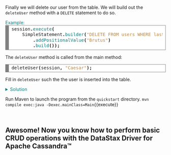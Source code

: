 Finally we will delete our user from the table. We will build out the `deleteUser` method with a `DELETE` statement to do so.

<summary style="color:teal">Example:</summary>
<div style="background: #ffffff; overflow:auto;width:auto;border:solid gray;border-width:.1em .1em .1em .8em;padding:.2em .6em;"><pre style="margin: 0; line-height: 125%">session<span style="font-weight: bold">.</span><span style="color: #008080">execute</span><span style="font-weight: bold">(</span>
    SimpleStatement<span style="font-weight: bold">.</span><span style="color: #008080">builder</span><span style="font-weight: bold">(</span><span style="color: #bb8844">&quot;DELETE FROM users WHERE lastname=?&quot;</span><span style="font-weight: bold">)</span>
        <span style="font-weight: bold">.</span><span style="color: #008080">addPositionalValue</span><span style="font-weight: bold">(</span><span style="color: #bb8844">&quot;Brutus&quot;</span><span style="font-weight: bold">)</span>
        <span style="font-weight: bold">.</span><span style="color: #008080">build</span><span style="font-weight: bold">());</span>
</pre></div>


The `deleteUser` method is called from the main method:
<div style="background: #ffffff; overflow:auto;width:auto;border:solid gray;border-width:.1em .1em .1em .8em;padding:.2em .6em;"><pre style="margin: 0; line-height: 125%">deleteUser<span style="font-weight: bold">(</span>session<span style="font-weight: bold">,</span> <span style="color: #bb8844">&quot;Caesar&quot;</span><span style="font-weight: bold">);</span>
</pre></div>


Fill in `deleteUser` such the the user is inserted into the table.
<details>
<summary style="color:teal">Solution</summary>
<div style="background: #ffffff; overflow:auto;width:auto;border:solid gray;border-width:.1em .1em .1em .8em;padding:.2em .6em;"><pre style="margin: 0; line-height: 125%">  session<span style="font-weight: bold">.</span><span style="color: #008080">execute</span><span style="font-weight: bold">(</span>
      SimpleStatement<span style="font-weight: bold">.</span><span style="color: #008080">builder</span><span style="font-weight: bold">(</span><span style="color: #bb8844">&quot;DELETE FROM users WHERE lastname=?&quot;</span><span style="font-weight: bold">)</span>
          <span style="font-weight: bold">.</span><span style="color: #008080">addPositionalValue</span><span style="font-weight: bold">(</span>lastname<span style="font-weight: bold">)</span>
          <span style="font-weight: bold">.</span><span style="color: #008080">build</span><span style="font-weight: bold">());</span>
</pre></div>

</details>

Run Maven to launch the program from the `quickstart` directory.
`mvn compile exec:java -Dexec.mainClass=Main`{{execute}}  

</br>

## Awesome! Now you know how to perform basic CRUD operations with the DataStax Driver for Apache Cassandra™
